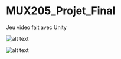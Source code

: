 # MUX205_Projet_Final
Jeu video fait avec Unity

![alt text](https://github.com/coursju/MUX205_Projet_Final/blob/main/Elements_De_Presentation/img/Capture%20d'%C3%A9cran%202023-06-09%20215352.png)

![alt text](https://github.com/coursju/MUX205_Projet_Final/blob/main/Elements_De_Presentation/img/Capture%20d'%C3%A9cran%202023-06-15%20130645.png)
